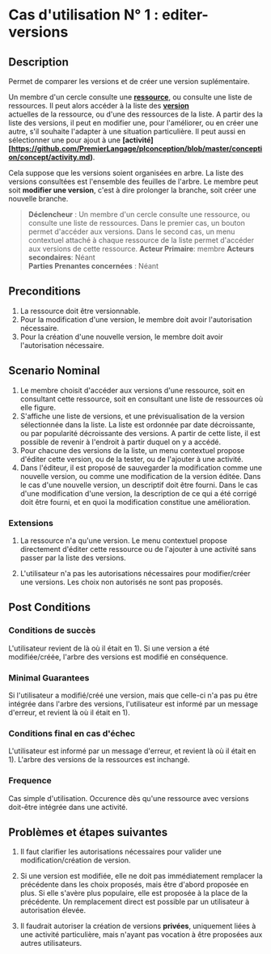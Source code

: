 
# Cas d'utilisation N° 1 :  editer-versions

##	Description

Permet de comparer les versions et de créer une version suplémentaire.

Un membre d'un cercle consulte une **[ressource](https://github.com/PremierLangage/plconception/blob/master/conception/concept/ressource.mdressource)**, ou consulte une liste de ressources. Il peut alors accéder à la liste des **[version](https://github.com/PremierLangage/plconception/blob/master/conception/concept/version.md)**  
 actuelles de la ressource, ou d'une des ressources de la liste. A partir des la liste des versions, il peut en modifier une, pour l'améliorer, ou en créer une autre, s'il souhaite l'adapter à une situation particulière. Il peut aussi en sélectionner une pour ajout à une **[activité][https://github.com/PremierLangage/plconception/blob/master/conception/concept/activity.md)**.
 
 Cela suppose que les versions soient organisées en arbre. La liste des versions consultées est l'ensemble des feuilles de l'arbre. Le membre peut soit **modifier une version**, c'est à dire prolonger la branche, soit créer une nouvelle branche. 


 
> **Déclencheur** : Un membre d'un cercle consulte une ressource, ou consulte une liste de ressources. Dans le premier cas, un bouton permet d'accéder aux versions. Dans le second cas, un menu contextuel attaché à chaque ressource de la liste permet d'accéder aux versions de cette ressource. 
> **Acteur Primaire**: membre
> **Acteurs secondaires**: Néant  
> **Parties Prenantes concernées** : Néant  
 
 
## Preconditions

1. La ressource doit être versionnable.
2. Pour la modification d'une version, le membre doit avoir l'autorisation nécessaire.
3. Pour la création d'une nouvelle version, le membre doit avoir l'autorisation nécessaire.


## Scenario Nominal

1.	Le membre choisit d'accéder aux versions d'une ressource, soit en consultant cette ressource, soit en consultant une liste de ressources où elle figure.
2.	S'affiche une liste de versions, et une prévisualisation de la version sélectionnée dans la liste. La liste est ordonnée par date décroissante, ou par popularité décroissante des versions. A partir de cette liste, il est possible de revenir à l'endroit à partir duquel on y a accédé. 
3.	Pour chacune des versions de la liste, un menu contextuel propose d'éditer cette version, ou de la tester, ou de l'ajouter à une activité.
4.	Dans l'éditeur, il est proposé de sauvegarder la modification comme une nouvelle version,  ou comme une modification de la version éditée. Dans le cas d'une nouvelle version, un descriptif doit être fourni. Dans le cas d'une modification d'une version, la description de ce qui a été corrigé doit être fourni, et en quoi la modification constitue une amélioration.


###	Extensions

1. La ressource n'a qu'une version. Le menu contextuel propose directement d'éditer cette ressource ou de l'ajouter à une activité sans passer par la liste des versions.

3. L'utilisateur n'a pas les autorisations nécessaires pour modifier/créer une versions. Les choix non autorisés ne sont pas proposés.



## Post Conditions
### Conditions de succès 
L'utilisateur revient de là où il était en 1). Si une version a été modifiée/créée, l'arbre des versions est modifié en conséquence.

### Minimal Guarantees
Si l'utilisateur a modifié/créé une version, mais que celle-ci n'a pas pu être intégrée dans l'arbre des versions, l'utilisateur est informé par un message d'erreur, et revient là où il était en 1). 

### Conditions final en cas d'échec
L'utilisateur est informé par un message d'erreur, et revient là où il était en 1). L'arbre des versions de la ressources est inchangé.

### Frequence

Cas simple d'utilisation. Occurence dès qu'une ressource avec versions doit-être intégrée dans une activité.


##	Problèmes et étapes suivantes  
1. Il faut clarifier les autorisations nécessaires pour valider une modification/création de version. 

2. Si une version est modifiée, elle ne doit pas immédiatement remplacer la précédente dans les choix proposés, mais être d'abord proposée en plus. Si elle s'avère plus populaire, elle est proposée à la place de la précédente. Un remplacement direct est possible par un utilisateur à autorisation élevée.

3. Il faudrait autoriser la création de versions **privées**, uniquement liées à une activité particulière, mais n'ayant pas vocation à être proposées aux autres utilisateurs.



